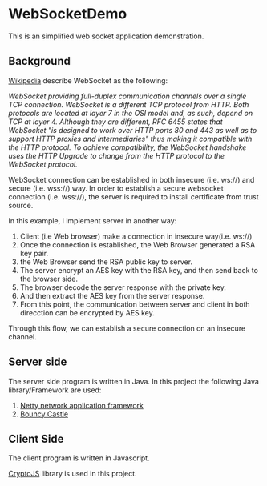 # WebSocketDemo
This is an simplified web socket application demonstration.

## Background
[Wikipedia](https://en.wikipedia.org/wiki/WebSocket) describe WebSocket as the following:

_WebSocket providing full-duplex communication channels over a single TCP connection.
WebSocket is a different TCP protocol from HTTP. 
Both protocols are located at layer 7 in the OSI model and, as such, depend on TCP at layer 4. 
Although they are different, RFC 6455 states that WebSocket "is designed to work over HTTP ports 80 and 443 
as well as to support HTTP proxies and intermediaries" thus making it compatible with the HTTP protocol. 
To achieve compatibility, the WebSocket handshake uses the HTTP Upgrade to change from the HTTP protocol 
to the WebSocket protocol._

WebSocket connection can be established in both insecure (i.e. ws://) and secure (i.e. wss://) way.
In order to establish a secure websocket connection (i.e. wss://), the server is required 
to install certificate from trust source.

In this example, I implement server in another way:
1. Client (i.e Web browser) make a connection in insecure way(i.e. ws://)
2. Once the connection is established, the Web Browser generated a RSA key pair.
3. the Web Browser send the RSA public key to server.
4. The server encrypt an AES key with the RSA key, and then send back to the browser side.
5. The browser decode the server response with the private key.
6. And then extract the AES key from the server response.
7. From this point, the communication between server and client in both direcction can be encrypted by AES key.

Through this flow, we can establish a secure connection on an insecure channel.

## Server side
The server side program is written in Java.
In this project the following Java library/Framework are used:
1. [Netty network application framework](http://netty.io/) 
2. [Bouncy Castle](https://www.bouncycastle.org/)

## Client Side
The client program is written in Javascript.

[CryptoJS](https://code.google.com/archive/p/crypto-js/) library is used in this project.
